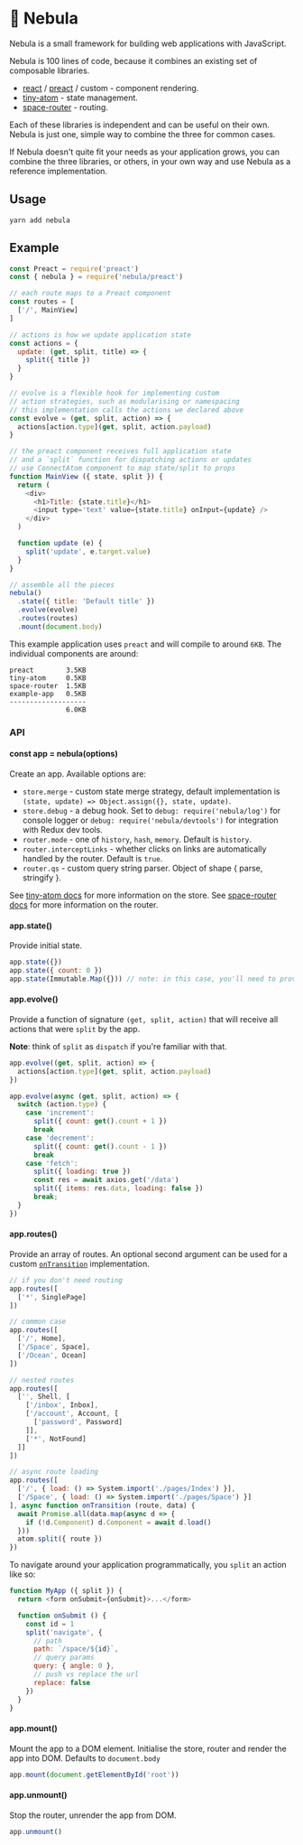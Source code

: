 # 🌌 Nebula

Nebula is a small framework for building web applications with JavaScript.

Nebula is 100 lines of code, because it combines an existing set of composable libraries.

* [react](https://reactjs.org/) / [preact](https://preactjs.com/) / custom - component rendering.
* [tiny-atom](https://qubitproducts.github.io/tiny-atom) - state management.
* [space-router](https://github.com/KidkArolis/space-router) - routing.

Each of these libraries is independent and can be useful on their own. Nebula is just one, simple way to combine the three for common cases.

If Nebula doesn't quite fit your needs as your application grows, you can combine the three libraries, or others, in your own way and use Nebula as a reference implementation.

## Usage

    yarn add nebula

## Example

```js
const Preact = require('preact')
const { nebula } = require('nebula/preact')

// each route maps to a Preact component
const routes = [
  ['/', MainView]
]

// actions is how we update application state
const actions = {
  update: (get, split, title) => {
    split({ title })
  }
}

// evolve is a flexible hook for implementing custom
// action strategies, such as modularising or namespacing
// this implementation calls the actions we declared above
const evolve = (get, split, action) => {
  actions[action.type](get, split, action.payload)
}

// the preact component receives full application state
// and a `split` function for dispatching actions or updates
// use ConnectAtom component to map state/split to props
function MainView ({ state, split }) {
  return (
    <div>
      <h1>Title: {state.title}</h1>
      <input type='text' value={state.title} onInput={update} />
    </div>
  )

  function update (e) {
    split('update', e.target.value)
  }
}

// assemble all the pieces
nebula()
  .state({ title: 'Default title' })
  .evolve(evolve)
  .routes(routes)
  .mount(document.body)
```

This example application uses `preact` and will compile to around `6KB`. The individual components are around:

```
preact        3.5KB
tiny-atom     0.5KB
space-router  1.5KB
example-app   0.5KB
-------------------
              6.0KB
```

### API

#### const app = nebula(options)

Create an app. Available options are:

* `store.merge` - custom state merge strategy, default implementation is `(state, update) => Object.assign({}, state, update)`.
* `store.debug` - a debug hook. Set to `debug: require('nebula/log')` for console logger or `debug: require('nebula/devtools')` for integration with Redux dev tools.
* `router.mode` - one of `history`, `hash`, `memory`. Default is `history`.
* `router.interceptLinks` - whether clicks on links are automatically handled by the router. Default is `true`.
* `router.qs` - custom query string parser. Object of shape { parse, stringify }.

See [tiny-atom docs](https://github.com/QubitProducts/tiny-atom) for more information on the store. See [space-router docs](https://github.com/KidkArolis/space-router) for more information on the router.

#### app.state()

Provide initial state.

```js
app.state({})
app.state({ count: 0 })
app.state(Immutable.Map({})) // note: in this case, you'll need to provide a custom store.merge function
```

#### app.evolve()

Provide a function of signature `(get, split, action)` that will receive all actions that were `split` by the app.

**Note**: think of `split` as `dispatch` if you're familiar with that.

```js
app.evolve((get, split, action) => {
  actions[action.type](get, split, action.payload)
})

app.evolve(async (get, split, action) => {
  switch (action.type) {
    case 'increment':
      split({ count: get().count + 1 })
      break
    case 'decrement':
      split({ count: get().count - 1 })
      break
    case 'fetch':
      split({ loading: true })
      const res = await axios.get('/data')
      split({ items: res.data, loading: false })
      break;
  }
})
```

#### app.routes()

Provide an array of routes. An optional second argument can be used for a custom [`onTransition`](https://github.com/KidkArolis/space-router#startontransition) implementation.

```js
// if you don't need routing
app.routes([
  ['*', SinglePage]
])

// common case
app.routes([
  ['/', Home],
  ['/Space', Space],
  ['/Ocean', Ocean]
])

// nested routes
app.routes([
  ['', Shell, [
    ['/inbox', Inbox],
    ['/account', Account, [
      ['password', Password]
    ]],
    ['*', NotFound]
  ]]
])

// async route loading
app.routes([
  ['/', { load: () => System.import('./pages/Index') }],
  ['/Space', { load: () => System.import('./pages/Space') }]
], async function onTransition (route, data) {
  await Promise.all(data.map(async d => {
    if (!d.Component) d.Component = await d.load()
  }))
  atom.split({ route })
})
```

To navigate around your application programmatically, you `split` an action like so:

```js
function MyApp ({ split }) {
  return <form onSubmit={onSubmit}>...</form>

  function onSubmit () {
    const id = 1
    split('navigate', {
      // path
      path: `/space/${id}`,
      // query params
      query: { angle: 0 },
      // push vs replace the url
      replace: false
    })
  }
}
```

#### app.mount()

Mount the app to a DOM element. Initialise the store, router and render the app into DOM. Defaults to `document.body`

```js
app.mount(document.getElementById('root'))
```

#### app.unmount()

Stop the router, unrender the app from DOM.

```js
app.unmount()
```